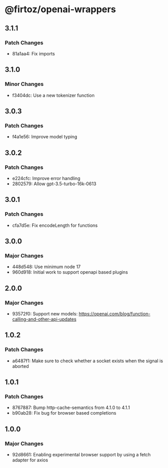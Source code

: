 # @firtoz/openai-wrappers

## 3.1.1

### Patch Changes

- 81a1aa4: Fix imports

## 3.1.0

### Minor Changes

- f3404dc: Use a new tokenizer function

## 3.0.3

### Patch Changes

- f4a1e56: Improve model typing

## 3.0.2

### Patch Changes

- e224cfc: Improve error handling
- 2802579: Allow gpt-3.5-turbo-16k-0613

## 3.0.1

### Patch Changes

- cfa7d5e: Fix encodeLength for functions

## 3.0.0

### Major Changes

- 448d548: Use minimum node 17
- 960d918: Initial work to support openapi based plugins

## 2.0.0

### Major Changes

- 93572f0: Support new models: https://openai.com/blog/function-calling-and-other-api-updates

## 1.0.2

### Patch Changes

- a6487f1: Make sure to check whether a socket exists when the signal is aborted

## 1.0.1

### Patch Changes

- 8767887: Bump http-cache-semantics from 4.1.0 to 4.1.1
- b90ab28: Fix bug for browser based completions

## 1.0.0

### Major Changes

- 92d8661: Enabling experimental browser support by using a fetch adapter for axios
